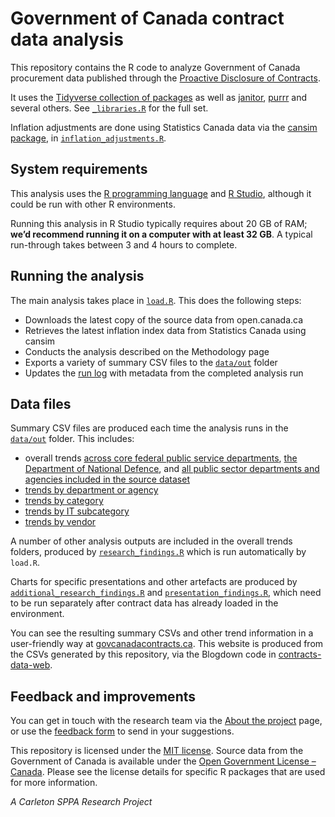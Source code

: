 # Government of Canada contract data analysis

This repository contains the R code to analyze Government of Canada procurement data published through the [Proactive Disclosure of Contracts](https://open.canada.ca/data/en/dataset/d8f85d91-7dec-4fd1-8055-483b77225d8b).

It uses the [Tidyverse collection of packages](https://www.tidyverse.org/) as well as [janitor](https://github.com/sfirke/janitor), [purrr](https://github.com/tidyverse/purrr) and several others. See [`_libraries.R`](https://github.com/goc-spending/contracts-data/blob/main/lib/_libraries.R) for the full set. 

Inflation adjustments are done using Statistics Canada data via the [cansim package](https://cran.r-project.org/web/packages/cansim/index.html), in [`inflation_adjustments.R`](https://github.com/goc-spending/contracts-data/blob/main/lib/inflation_adjustments.R).

## System requirements

This analysis uses the [R programming language](https://en.wikipedia.org/wiki/R_(programming_language)) and [R Studio](https://posit.co/products/open-source/rstudio/), although it could be run with other R environments.

Running this analysis in R Studio typically requires about 20 GB of RAM; **we’d recommend running it on a computer with at least 32 GB**. A typical run-through takes between 3 and 4 hours to complete.

## Running the analysis

The main analysis takes place in [`load.R`](https://github.com/goc-spending/contracts-data/blob/main/load.R). This does the following steps:

- Downloads the latest copy of the source data from open.canada.ca
- Retrieves the latest inflation index data from Statistics Canada using cansim
- Conducts the analysis described on the Methodology page
- Exports a variety of summary CSV files to the [`data/out`](https://github.com/goc-spending/contracts-data/tree/main/data/out) folder
- Updates the [run log](https://github.com/goc-spending/contracts-data/blob/main/data/out/run_log.csv) with metadata from the completed analysis run

## Data files

Summary CSV files are produced each time the analysis runs in the [`data/out`](https://github.com/goc-spending/contracts-data/tree/main/data/out) folder. This includes:

- overall trends [across core federal public service departments](https://github.com/goc-spending/contracts-data/tree/main/data/out/overall/core), [the Department of National Defence](https://github.com/goc-spending/contracts-data/tree/main/data/out/overall/dnd), and [all public sector departments and agencies included in the source dataset](https://github.com/goc-spending/contracts-data/tree/main/data/out/overall/all)
- [trends by department or agency](https://github.com/goc-spending/contracts-data/tree/main/data/out/departments)
- [trends by category](https://github.com/goc-spending/contracts-data/tree/main/data/out/categories)
- [trends by IT subcategory](https://github.com/goc-spending/contracts-data/tree/main/data/out/it_subcategories)
- [trends by vendor](https://github.com/goc-spending/contracts-data/tree/main/data/out/vendors)

A number of other analysis outputs are included in the overall trends folders, produced by [`research_findings.R`](https://github.com/goc-spending/contracts-data/blob/main/lib/research_findings.R) which is run automatically by `load.R`. 

Charts for specific presentations and other artefacts are produced by [`additional_research_findings.R`](https://github.com/goc-spending/contracts-data/blob/main/analysis/research/additional_research_findings.R) and [`presentation_findings.R`](https://github.com/goc-spending/contracts-data/blob/main/analysis/research/presentation_findings.R), which need to be run separately after contract data has already loaded in the environment.

You can see the resulting summary CSVs and other trend information in a user-friendly way at [govcanadacontracts.ca](https://govcanadacontracts.ca/). This website is produced from the CSVs generated by this repository, via the Blogdown code in [contracts-data-web](https://github.com/goc-spending/contracts-data-web).

## Feedback and improvements

You can get in touch with the research team via the [About the project](https://govcanadacontracts.ca/about/) page, or use the [feedback form](https://docs.google.com/forms/d/e/1FAIpQLSfHGzAQMaOkj4OD2Kc8Gw4ROChOfx6MKm5t2CSr6R4U2qupBQ/viewform) to send in your suggestions.

This repository is licensed under the [MIT license](https://github.com/GoC-Spending/contracts-data-web/blob/main/LICENSE). Source data from the Government of Canada is available under the [Open Government License – Canada](https://open.canada.ca/en/open-government-licence-canada). Please see the license details for specific R packages that are used for more information.

_A Carleton SPPA Research Project_
